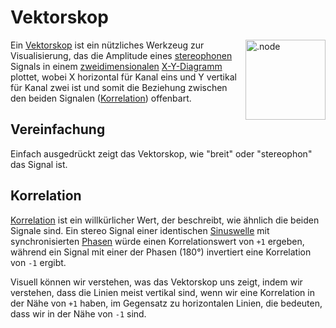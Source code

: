 # Vektorskop

<img align="right" style="margin-left: 8px;" src="/vectorscope.png" alt=".node" width="128"/>

Ein [Vektorskop](https://de.wikipedia.org/wiki/Vektorskop) ist ein nützliches Werkzeug zur Visualisierung, das die Amplitude eines [stereophonen](https://de.wikipedia.org/wiki/Stereophonie) Signals in einem [zweidimensionalen](https://de.wikipedia.org/wiki/2D-Computergrafik) [X-Y-Diagramm](https://de.wikipedia.org/wiki/Oszilloskop#X-Y-Modus) plottet, wobei X horizontal für Kanal eins und Y vertikal für Kanal zwei ist und somit die Beziehung zwischen den beiden Signalen ([Korrelation](#korrelation)) offenbart.

## Vereinfachung

Einfach ausgedrückt zeigt das Vektorskop, wie "breit" oder "stereophon" das Signal ist.

## Korrelation

[Korrelation](https://www.beis.de/Elektronik/Correlation/CorrelationCorrectAndWrong.html#:~:text=Audio%20Correlation%20Measurement%20Basics&text=In%20our%20case%20correlation%20means,levels%20may%20be%20completely%20different) ist ein willkürlicher Wert, der beschreibt, wie ähnlich die beiden Signale sind. Ein stereo Signal einer identischen [Sinuswelle](https://de.wikipedia.org/wiki/Sinusfunktion) mit synchronisierten [Phasen](https://en.wikipedia.org/wiki/Phase_(waves)) würde einen Korrelationswert von `+1` ergeben, während ein Signal mit einer der Phasen (180°) invertiert eine Korrelation von `-1` ergibt.

Visuell können wir verstehen, was das Vektorskop uns zeigt, indem wir verstehen, dass die Linien meist vertikal sind, wenn wir eine Korrelation in der Nähe von `+1` haben, im Gegensatz zu horizontalen Linien, die bedeuten, dass wir in der Nähe von `-1` sind.
